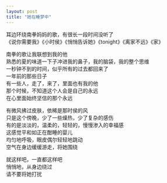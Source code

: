 ```yaml
---
layout: post
title: "她在睡梦中"
---
```

耳边环绕南拳妈妈的歌，有很长一段时间没听了  
《说你需要我》《小时侯》《悄悄告诉她》《tonight》《离家不远》《家》  

南拳的歌让我联想到我的他  
熟悉的夏的味道一下子冲进我的鼻子，我的脑袋，我的整个思维  
一秒钟不到的时间，似乎所有的过去都回来了  
一年前的那些日子  
有一些人，走了，来了，里面也有我的他  
那个时候，不知道这个人会是自己的永远  
在心里面始终坚信的那个永远  

有微风拂过皮肤，依稀是那时侯的风  
只是这个傍晚，少了一些燥热，少了复杂的感伤  
有的是淡淡的，温柔的，轻轻的，慢慢渗入的幸福感  
这感觉平和如正在酣睡的婴儿  
均匀地呼吸，眼皮偶尔轻轻地跳动  
空气在身边缓缓游走，将她围绕  

就这样吧，一直都这样吧  
悄悄地，从身边绕过  
请不要将她打扰							  
		
